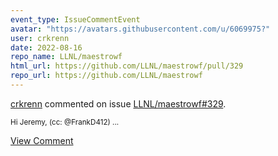 ```yaml
---
event_type: IssueCommentEvent
avatar: "https://avatars.githubusercontent.com/u/6069975?"
user: crkrenn
date: 2022-08-16
repo_name: LLNL/maestrowf
html_url: https://github.com/LLNL/maestrowf/pull/329
repo_url: https://github.com/LLNL/maestrowf
---
```


<a href='https://github.com/crkrenn' target='_blank'>crkrenn</a> commented on issue <a href='https://github.com/LLNL/maestrowf/pull/329' target='_blank'>LLNL/maestrowf#329</a>.

<small>Hi Jeremy, (cc: @FrankD412)...</small>

<a href='https://github.com/LLNL/maestrowf/pull/329' target='_blank'>View Comment</a>